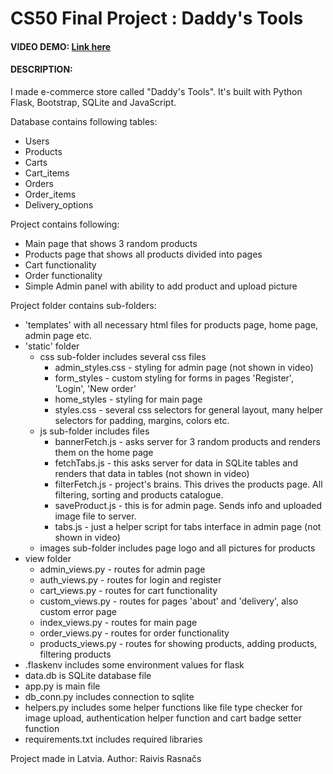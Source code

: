 # CS50 Final Project : Daddy's Tools
#### VIDEO DEMO: [Link here](https://youtu.be/X3gpctG2OLI)
#### DESCRIPTION:

I made e-commerce store called "Daddy's Tools". 
It's built with Python Flask, Bootstrap, SQLite and JavaScript.

Database contains following tables:
* Users
* Products
* Carts
* Cart_items
* Orders
* Order_items
* Delivery_options

Project contains following:
* Main page that shows 3 random products
* Products page that shows all products divided into pages
* Cart functionality
* Order functionality
* Simple Admin panel with ability to add product and upload picture

Project folder contains sub-folders:
* 'templates' with all necessary html files for products page, home page, admin page etc.
* 'static' folder
    * css sub-folder includes several css files
        * admin_styles.css - styling for admin page (not shown in video)
        * form_styles - custom styling for forms in pages 'Register', 'Login', 'New order'
        * home_styles - styling for main page
        * styles.css - several css selectors for general layout, many helper selectors for padding, margins, colors etc.
    * js sub-folder includes files
        * bannerFetch.js - asks server for 3 random products and renders them on the home page
        * fetchTabs.js - this asks server for data in SQLite tables and renders that data in tables (not shown in video)
        * filterFetch.js - project's brains. This drives the products page. All filtering, sorting and products catalogue.
        * saveProduct.js - this is for admin page. Sends info and uploaded image file to server.
        * tabs.js - just a helper script for tabs interface in admin page (not shown in video)
    * images sub-folder includes page logo and all pictures for products
* view folder
    * admin_views.py - routes for admin page
    * auth_views.py - routes for login and register
    * cart_views.py - routes for cart functionality
    * custom_views.py - routes for pages 'about' and 'delivery', also custom error page
    * index_views.py - routes for main page
    * order_views.py - routes for order functionality
    * products_views.py - routes for showing products, adding products, filtering products
* .flaskenv includes some environment values for flask
* data.db is SQLite database file
* app.py is main file
* db_conn.py includes connection to sqlite
* helpers.py includes some helper functions like file type checker for image upload, authentication helper function and cart badge setter function
* requirements.txt includes required libraries

Project made in Latvia.
Author: Raivis Rasnačs
